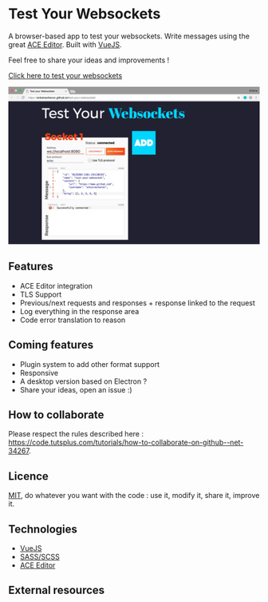 # Test Your Websockets

A browser-based app to test your websockets. Write messages using the great [ACE Editor](https://ace.c9.io/).
Built with [VueJS](https://vuejs.org/).

Feel free to share your ideas and improvements !

[Click here to test your websockets](https://antoinecheron.github.io/test-your-websockets)

![App UI](/img/ui.jpg)

## Features

* ACE Editor integration
* TLS Support
* Previous/next requests and responses + response linked to the request
* Log everything in the response area
* Code error translation to reason

## Coming features

- Plugin system to add other format support
- Responsive
- A desktop version based on Electron ?
- Share your ideas, open an issue :)

## How to collaborate

Please respect the rules described here : https://code.tutsplus.com/tutorials/how-to-collaborate-on-github--net-34267.

## Licence

[MIT](./LICENSE.md), do whatever you want with the code : use it, modify it, share it, improve it. 

## Technologies

* [VueJS](https://vuejs.org/)
* [SASS/SCSS](http://sass-lang.com/)
* [ACE Editor](https://ace.c9.io/)

## External resources
